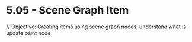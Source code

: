 # 5.05 - Scene Graph Item

// Objective: Creating items using scene graph nodes, understand what is update paint node